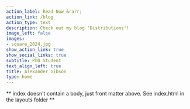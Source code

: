 ```yaml
---
action_label: Read Now &rarr;
action_link: /blog
action_type: text
description: Check out my blog 'Distributions'!
image_left: false
images:
- square_2024.jpg
show_action_link: true
show_social_links: true
subtitle: PhD Student 
text_align_left: true
title: Alexander Gibson
type: home
---
```


** index doesn't contain a body, just front matter above.
See index.html in the layouts folder **
